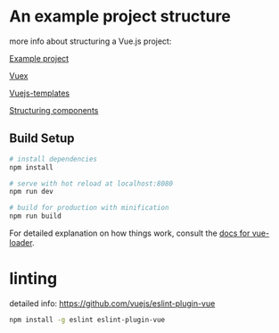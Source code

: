 # An example project structure
more info about structuring a Vue.js project:

[Example project](https://github.com/mchandleraz/realworld-vue/tree/master/src)

[Vuex](https://vuex.vuejs.org/guide/structure.html)

[Vuejs-templates](https://vuejs-templates.github.io/webpack/structure.html)

[Structuring components](https://vueschool.io/articles/vuejs-tutorials/structuring-vue-components/)

## Build Setup

``` bash
# install dependencies
npm install

# serve with hot reload at localhost:8080
npm run dev

# build for production with minification
npm run build
```

For detailed explanation on how things work, consult the [docs for vue-loader](http://vuejs.github.io/vue-loader).

# linting
detailed info: https://github.com/vuejs/eslint-plugin-vue
```bash
npm install -g eslint eslint-plugin-vue
```
